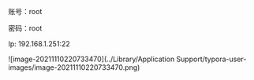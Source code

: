 账号：root

密码：root

Ip: 192.168.1.251:22

![image-20211110220733470](../Library/Application Support/typora-user-images/image-20211110220733470.png)